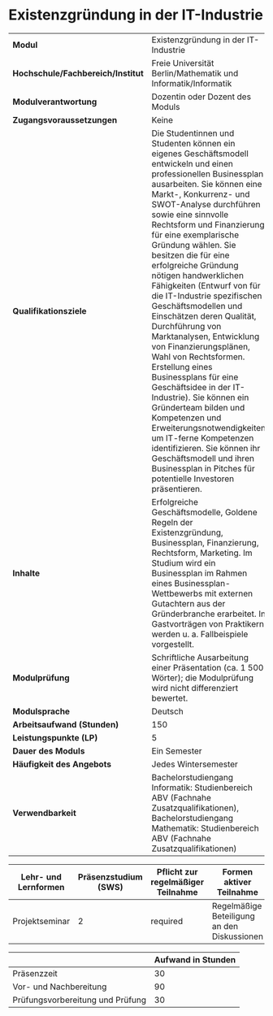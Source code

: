 # Existenzgründung in der IT-Industrie

| | |
|-|-|
|**Modul**                           | Existenzgründung in der IT-Industrie |
|**Hochschule/Fachbereich/Institut** | Freie Universität Berlin/Mathematik und Informatik/Informatik |
|**Modulverantwortung**              | Dozentin oder Dozent des Moduls |
|**Zugangsvoraussetzungen**          | Keine |
|**Qualifikationsziele**             | Die Studentinnen und Studenten können ein eigenes Geschäftsmodell entwickeln und einen professionellen Businessplan ausarbeiten. Sie können eine Markt-, Konkurrenz- und SWOT-Analyse durchführen sowie eine sinnvolle Rechtsform und Finanzierung für eine exemplarische Gründung wählen. Sie besitzen die für eine erfolgreiche Gründung nötigen handwerklichen Fähigkeiten (Entwurf von für die IT-Industrie spezifischen Geschäftsmodellen und Einschätzen deren Qualität, Durchführung von Marktanalysen, Entwicklung von Finanzierungsplänen, Wahl von Rechtsformen. Erstellung eines Businessplans für eine Geschäftsidee in der IT-Industrie). Sie können ein Gründerteam bilden und Kompetenzen und Erweiterungsnotwendigkeiten um IT-ferne Kompetenzen identifizieren. Sie können ihr Geschäftsmodell und ihren Businessplan in Pitches für potentielle Investoren präsentieren. |
|**Inhalte**                         | Erfolgreiche Geschäftsmodelle, Goldene Regeln der Existenzgründung, Businessplan, Finanzierung, Rechtsform, Marketing. Im Studium wird ein Businessplan im Rahmen eines Businessplan-Wettbewerbs mit externen Gutachtern aus der Gründerbranche erarbeitet. In Gastvorträgen von Praktikern werden u. a. Fallbeispiele vorgestellt. |
|**Modulprüfung**                    | Schriftliche Ausarbeitung einer Präsentation (ca. 1 500 Wörter); die Modulprüfung wird nicht differenziert bewertet. |
|**Modulsprache**                    | Deutsch |
|**Arbeitsaufwand (Stunden)**        | 150|
|**Leistungspunkte (LP)**            | 5 |
|**Dauer des Moduls**                | Ein Semester |
|**Häufigkeit des Angebots**         | Jedes Wintersemester |
|**Verwendbarkeit**                  | Bachelorstudiengang Informatik: Studienbereich ABV (Fachnahe Zusatzqualifikationen), Bachelorstudiengang Mathematik: Studienbereich ABV (Fachnahe Zusatzqualifikationen) |

| Lehr- und Lernformen | Präsenzstudium <br> (SWS) | Pflicht zur regelmäßiger Teilnahme | Formen aktiver Teilnahme |
| ---------------------|---------------------------|------------------------------------|------------------------- |
| Projektseminar | 2 | required | Regelmäßige Beteiligung an den Diskussionen |

|   | Aufwand in Stunden |
| - |--------------------|
| Präsenzzeit | 30 |
| Vor- und Nachbereitung | 90 |
| Prüfungsvorbereitung und Prüfung | 30 |

